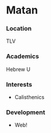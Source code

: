# Matan

### Location

TLV

### Academics

Hebrew U

### Interests

- Calisthenics

### Development

- Web!